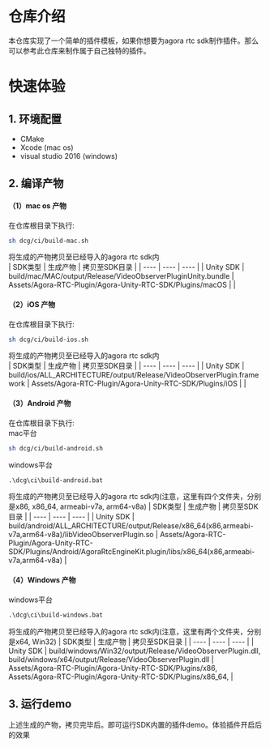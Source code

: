 # 仓库介绍
本仓库实现了一个简单的插件模板，如果你想要为agora rtc sdk制作插件。那么可以参考此仓库来制作属于自己独特的插件。  

# 快速体验

## 1. 环境配置
* CMake
* Xcode (mac os)
* visual studio 2016 (windows)  

## 2. 编译产物
#### （1）mac os 产物
在仓库根目录下执行:
```sh
sh dcg/ci/build-mac.sh
```
 
 将生成的产物拷贝至已经导入的agora rtc sdk内  
|  SDK类型   | 生成产物 | 拷贝至SDK目录 |
| ---- | ---- | ---- |
| Unity SDK |  build/mac/MAC/output/Release/VideoObserverPluginUnity.bundle | Assets/Agora-RTC-Plugin/Agora-Unity-RTC-SDK/Plugins/macOS |
|

#### （2）iOS 产物
在仓库根目录下执行:
```sh
sh dcg/ci/build-ios.sh
```
 
 将生成的产物拷贝至已经导入的agora rtc sdk内  
|  SDK类型  | 生成产物 | 拷贝至SDK目录 |
| ---- | ---- | ---- |
| Unity SDK |  build/ios/ALL_ARCHITECTURE/output/Release/VideoObserverPlugin.framework | Assets/Agora-RTC-Plugin/Agora-Unity-RTC-SDK/Plugins/iOS |
|

#### （3）Android 产物
在仓库根目录下执行:  
mac平台
```sh
sh dcg/ci/build-android.sh
```
windows平台
```bat
.\dcg\ci\build-android.bat
```

 
 将生成的产物拷贝至已经导入的agora rtc sdk内(注意，这里有四个文件夹，分别是x86, x86_64, armeabi-v7a, arm64-v8a) 
|  SDK类型  | 生成产物 | 拷贝至SDK目录 |
| ---- | ---- | ---- |
| Unity SDK |  build/android/ALL_ARCHITECTURE/output/Release/x86_64(x86,armeabi-v7a,arm64-v8a)/libVideoObserverPlugin.so | Assets/Agora-RTC-Plugin/Agora-Unity-RTC-SDK/Plugins/Android/AgoraRtcEngineKit.plugin/libs/x86_64(x86,armeabi-v7a,arm64-v8a) |

#### （4）Windows 产物
windows平台
```bat
.\dcg\ci\build-windows.bat
```
 将生成的产物拷贝至已经导入的agora rtc sdk内(注意，这里有两个文件夹，分别是x64, Win32) 
|  SDK类型  | 生成产物 | 拷贝至SDK目录 |
| ---- | ---- | ---- |
| Unity SDK |  build/windows/Win32/output/Release/VideoObserverPlugin.dll, build/windows/x64/output/Release/VideoObserverPlugin.dll | Assets/Agora-RTC-Plugin/Agora-Unity-RTC-SDK/Plugins/x86, Assets/Agora-RTC-Plugin/Agora-Unity-RTC-SDK/Plugins/x86_64, |

## 3. 运行demo
上述生成的产物，拷贝完毕后。即可运行SDK内置的插件demo。体验插件开启后的效果